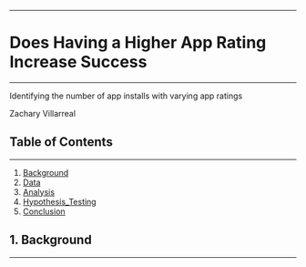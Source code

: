 ************************************************************
# Does Having a Higher App Rating Increase Success
************************************************************
Identifying the number of app installs with varying app ratings

Zachary Villarreal


## Table of Contents
-------------------------
1. [Background](#Background)
2. [Data](#Data)
3. [Analysis](#Analysis)
4. [Hypothesis_Testing](#Hypothesis_Testing)
5. [Conclusion](#Conclusion)


<a name="background"></a>
## 1. Background
-----------------------
